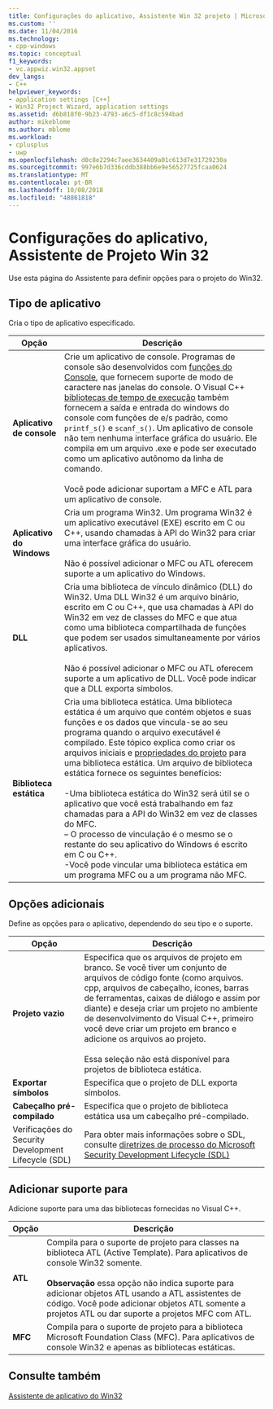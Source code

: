 ```yaml
---
title: Configurações do aplicativo, Assistente Win 32 projeto | Microsoft Docs
ms.custom: ''
ms.date: 11/04/2016
ms.technology:
- cpp-windows
ms.topic: conceptual
f1_keywords:
- vc.appwiz.win32.appset
dev_langs:
- C++
helpviewer_keywords:
- application settings [C++]
- Win32 Project Wizard, application settings
ms.assetid: d6b818f0-9b23-4793-a6c5-df1c8c594bad
author: mikeblome
ms.author: mblome
ms.workload:
- cplusplus
- uwp
ms.openlocfilehash: d0c8e2294c7aee3634409a01c613d7e31729230a
ms.sourcegitcommit: 997e6b7d336cddb388bb6e9e56527725fcaa0624
ms.translationtype: MT
ms.contentlocale: pt-BR
ms.lasthandoff: 10/08/2018
ms.locfileid: "48861818"
---
```

# <a name="application-settings-win-32-project-wizard"></a>Configurações do aplicativo, Assistente de Projeto Win 32

Use esta página do Assistente para definir opções para o projeto do Win32.

## <a name="application-type"></a>Tipo de aplicativo

Cria o tipo de aplicativo especificado.

|Opção|Descrição|
|------------|-----------------|
|**Aplicativo de console**|Crie um aplicativo de console. Programas de console são desenvolvidos com [funções do Console](https://msdn.microsoft.com/library/ms813137.aspx), que fornecem suporte de modo de caractere nas janelas do console. O Visual C++ [bibliotecas de tempo de execução](../c-runtime-library/c-run-time-library-reference.md) também fornecem a saída e entrada do windows do console com funções de e/s padrão, como `printf_s()` e `scanf_s()`. Um aplicativo de console não tem nenhuma interface gráfica do usuário. Ele compila em um arquivo .exe e pode ser executado como um aplicativo autônomo da linha de comando.<br /><br /> Você pode adicionar suportam a MFC e ATL para um aplicativo de console.|
|**Aplicativo do Windows**|Cria um programa Win32. Um programa Win32 é um aplicativo executável (EXE) escrito em C ou C++, usando chamadas à API do Win32 para criar uma interface gráfica do usuário.<br /><br /> Não é possível adicionar o MFC ou ATL oferecem suporte a um aplicativo do Windows.|
|**DLL**|Cria uma biblioteca de vínculo dinâmico (DLL) do Win32. Uma DLL Win32 é um arquivo binário, escrito em C ou C++, que usa chamadas à API do Win32 em vez de classes do MFC e que atua como uma biblioteca compartilhada de funções que podem ser usados simultaneamente por vários aplicativos.<br /><br /> Não é possível adicionar o MFC ou ATL oferecem suporte a um aplicativo de DLL. Você pode indicar que a DLL exporta símbolos.|
|**Biblioteca estática**|Cria uma biblioteca estática. Uma biblioteca estática é um arquivo que contém objetos e suas funções e os dados que vincula-se ao seu programa quando o arquivo executável é compilado. Este tópico explica como criar os arquivos iniciais e [propriedades do projeto](../ide/property-pages-visual-cpp.md) para uma biblioteca estática. Um arquivo de biblioteca estática fornece os seguintes benefícios:<br /><br />-Uma biblioteca estática do Win32 será útil se o aplicativo que você está trabalhando em faz chamadas para a API do Win32 em vez de classes do MFC.<br />– O processo de vinculação é o mesmo se o restante do seu aplicativo do Windows é escrito em C ou C++.<br />-Você pode vincular uma biblioteca estática em um programa MFC ou a um programa não MFC.|

## <a name="additional-options"></a>Opções adicionais

Define as opções para o aplicativo, dependendo do seu tipo e o suporte.

|Opção|Descrição|
|------------|-----------------|
|**Projeto vazio**|Especifica que os arquivos de projeto em branco. Se você tiver um conjunto de arquivos de código fonte (como arquivos. cpp, arquivos de cabeçalho, ícones, barras de ferramentas, caixas de diálogo e assim por diante) e deseja criar um projeto no ambiente de desenvolvimento do Visual C++, primeiro você deve criar um projeto em branco e adicione os arquivos ao projeto.<br /><br /> Essa seleção não está disponível para projetos de biblioteca estática.|
|**Exportar símbolos**|Especifica que o projeto de DLL exporta símbolos.|
|**Cabeçalho pré-compilado**|Especifica que o projeto de biblioteca estática usa um cabeçalho pré-compilado.|
|Verificações do Security Development Lifecycle (SDL)|Para obter mais informações sobre o SDL, consulte [diretrizes de processo do Microsoft Security Development Lifecycle (SDL)](../build/reference/sdl-enable-additional-security-checks.md)|

## <a name="add-support-for"></a>Adicionar suporte para

Adicione suporte para uma das bibliotecas fornecidas no Visual C++.

|Opção|Descrição|
|------------|-----------------|
|**ATL**|Compila para o suporte de projeto para classes na biblioteca ATL (Active Template). Para aplicativos de console Win32 somente.<br /><br /> **Observação** essa opção não indica suporte para adicionar objetos ATL usando a ATL assistentes de código. Você pode adicionar objetos ATL somente a projetos ATL ou dar suporte a projetos MFC com ATL.|
|**MFC**|Compila para o suporte de projeto para a biblioteca Microsoft Foundation Class (MFC). Para aplicativos de console Win32 e apenas as bibliotecas estáticas.|

## <a name="see-also"></a>Consulte também

[Assistente de aplicativo do Win32](../windows/win32-application-wizard.md)  